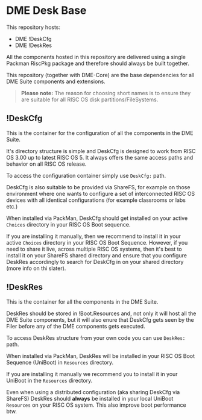 # DME Desk Base

This repository hosts:

- DME !DeskCfg
- DME !DeskRes

All the components hosted in this repository are delivered using a single Packman RiscPkg package and therefore should always be built together.

This repository (together with DME-Core) are the base dependencies for all DME Suite components and extensions. 

> **Please note:** The reason for choosing short names is to ensure they are suitable for all RISC OS disk partitions/FileSystems.

## !DeskCfg
This is the container for the configuration of all the components in the DME Suite.

It's directory structure is simple and DeskCfg is designed to work from RISC OS 3.00 up to latest RISC OS 5. It always offers the same access paths and behavior on all RISC OS release.

To access the configuration container simply use `DeskCfg:` path.

DeskCfg is also suitable to be provided via ShareFS, for example on those environment where one wants to configure a set of interconnected RISC OS devices with all identical configurations (for example classrooms or labs etc.)

When installed via PackMan, DeskCfg should get installed on your active `Choices` directory in your RISC OS Boot sequence.

If you are installing it manually, then we recommend to install it in your active `Choices` directory in your RISC OS Boot Sequence. However, if you need to share it live, across multiple RISC OS systems, then it's best to install it on your ShareFS shared directory and ensure that you configure DeskRes accordingly to search for DeskCfg in on your shared directory (more info on thi slater).

## !DeskRes
This is the container for all the components in the DME Suite.

DeskRes should be stored in !Boot.Resources and, not only it will host all the DME Suite components, but it will also enure that DeskCfg gets seen by the Filer before any of the DME components gets executed.

To access DeskRes structure from your own code you can use `DeskRes:` path.

When installed via PackMan, DeskRes will be installed in your RISC OS Boot Sequence (UniBoot) in `Resources` directory.

If you are installing it manually we recommend you to install it in your UniBoot in the `Resources` directory.

Even when using a distributed configuration (aka sharing DeskCfg via ShareFS) DeskRes should **always** be installed in your local UniBoot `Resources` on your RISC OS system. This also improve boot performance btw. 